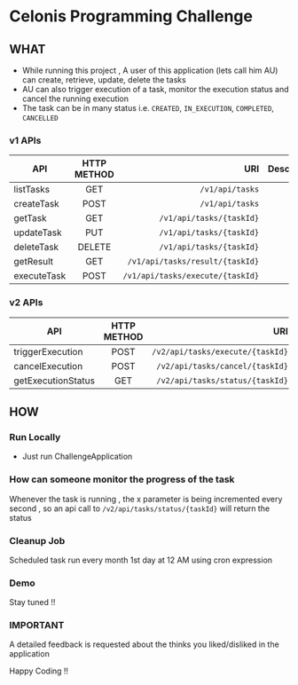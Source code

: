 # Celonis Programming Challenge

## WHAT

- While running this project , A user of this application (lets call him AU) can create, retrieve, update, delete the tasks
- AU can also trigger execution of a task,  monitor the execution status and cancel the running execution
- The task can be in many status i.e. `CREATED`, `IN_EXECUTION`, `COMPLETED`, `CANCELLED`


### v1 APIs

| API       | HTTP METHOD |                                   URI | Description |
|-----------|:-----------:|--------------------------------------:|-----------:|
| listTasks  |     GET     |                       `/v1/api/tasks` | |
| createTask  |    POST     |                       `/v1/api/tasks` | |
| getTask  |     GET     |              `/v1/api/tasks/{taskId}` | |
| updateTask  |     PUT     |              `/v1/api/tasks/{taskId}` | |
| deleteTask  |   DELETE    |              `/v1/api/tasks/{taskId}` | |
| getResult  |   GET    |       `/v1/api/tasks/result/{taskId}` | |
| executeTask  |   POST    |       `/v1/api/tasks/execute/{taskId}` | |

### v2 APIs

| API       | HTTP METHOD |                                   URI | Description |
|-----------|:-----------:|--------------------------------------:|-----------:|
| triggerExecution  |    POST     |                       `/v2/api/tasks/execute/{taskId}` | |
| cancelExecution  |    POST     |                       `/v2/api/tasks/cancel/{taskId}` | |
| getExecutionStatus  |      GET      |                       `/v2/api/tasks/status/{taskId}` | |



## HOW

### Run Locally
- Just run ChallengeApplication 


### How can someone monitor the progress of the task
Whenever the task is running , the x parameter is being incremented every second , so an api call to `/v2/api/tasks/status/{taskId}` will return the status
### Cleanup Job
Scheduled task run every month 1st day at 12 AM using cron expression
### Demo
Stay tuned !!

### IMPORTANT
A detailed feedback is requested about the thinks you liked/disliked in the application

Happy Coding !!